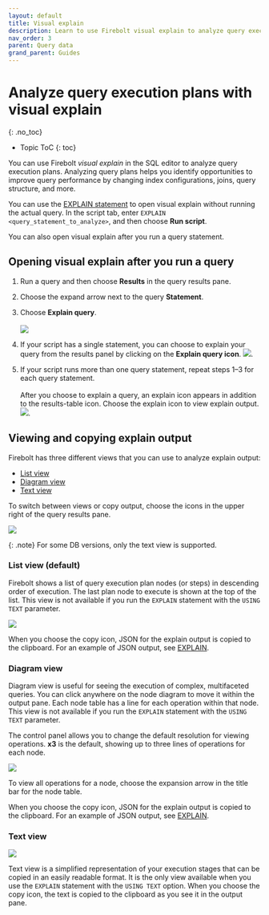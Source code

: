 ```yaml
---
layout: default
title: Visual explain
description: Learn to use Firebolt visual explain to analyze query execution plans to improve query performance and efficiency.
nav_order: 3
parent: Query data
grand_parent: Guides
---
```


# Analyze query execution plans with visual explain
{: .no_toc}

* Topic ToC
{: toc}

You can use Firebolt *visual explain* in the SQL editor to analyze query execution plans. Analyzing query plans helps you identify opportunities to improve query performance by changing index configurations, joins, query structure, and more.

You can use the [EXPLAIN statement](../../sql_reference/commands/queries/explain.md) to open visual explain without running the actual query. In the script tab, enter `EXPLAIN <query_statement_to_analyze>`, and then choose **Run script**.

You can also open visual explain after you run a query statement.

## Opening visual explain after you run a query

1. Run a query and then choose **Results** in the query results pane.  

2. Choose the expand arrow next to the query **Statement**.

3. Choose **Explain query**.  
<br>![](../../assets/images/explain_expand_to_see.png)

4. If your script has a single statement, you can choose to explain your query from the results panel by clicking on the **Explain query icon**.
 ![](../../assets/images/explain_query_icon.png). 

5. If your script runs more than one query statement, repeat steps 1&ndash;3 for each query statement.  
  <br>After you choose to explain a query, an explain icon appears in addition to the results-table icon. Choose the explain icon to view explain output.  
  ![](../../assets/images/explain_view_output_icons.png).  

## Viewing and copying explain output

Firebolt has three different views that you can use to analyze explain output:

* [List view](#list-view-default)
* [Diagram view](#diagram-view)
* [Text view](#text-view)

To switch between views or copy output, choose the icons in the upper right of the query results pane.  

![](../../assets/images/explain_view_icons.png)

{: .note} 
For some DB versions, only the text view is supported. 

### List view (default)

Firebolt shows a list of query execution plan nodes (or steps) in descending order of execution. The last plan node to execute is shown at the top of the list. This view is not available if you run the `EXPLAIN` statement with the `USING TEXT` parameter.

![](../../assets/images/explain_list_view.png)

When you choose the copy icon, JSON for the explain output is copied to the clipboard. For an example of JSON output, see [EXPLAIN](../../sql-reference/commands/queries/explain.md).

### Diagram view

Diagram view is useful for seeing the execution of complex, multifaceted queries. You can click anywhere on the node diagram to move it within the output pane. Each node table has a line for each operation within that node. This view is not available if you run the `EXPLAIN` statement with the `USING TEXT` parameter.

The control panel allows you to change the default resolution for viewing operations. **x3** is the default, showing up to three lines of operations for each node.

![](../../assets/images/explain_choose_diagram_view.png)

To view all operations for a node, choose the expansion arrow in the title bar for the node table.

When you choose the copy icon, JSON for the explain output is copied to the clipboard. For an example of JSON output, see [EXPLAIN](../../sql-reference/commands/queries/explain.md).

### Text view

![](../../assets/images/explain_text_view.png)

Text view is a simplified representation of your execution stages that can be copied in an easily readable format. It is the only view available when you use the `EXPLAIN` statement with the `USING TEXT` option. When you choose the copy icon, the text is copied to the clipboard as you see it in the output pane.


